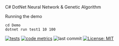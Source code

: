 C# DotNet Neural Network & Genetic Algorithm

Running the demo
```
cd Demo
dotnet run test1 10 100
```

[![tests](https://github.com/Timmoth/NeuralSharp/actions/workflows/test.yml/badge.svg)](https://github.com/Timmoth/NeuralSharp/actions/workflows/test.yml)
[![code metrics](https://github.com/Timmoth/NeuralSharp/actions/workflows/metrics.yml/badge.svg)](https://github.com/Timmoth/NeuralSharp/blob/main/CODE_METRICS.md)
![last commit](https://img.shields.io/github/last-commit/Timmoth/NeuralSharp?style=flat&cacheSeconds=86000&color=brightgreen)
[![License: MIT](https://img.shields.io/badge/License-MIT-brightgreen.svg)](https://opensource.org/licenses/MIT)
